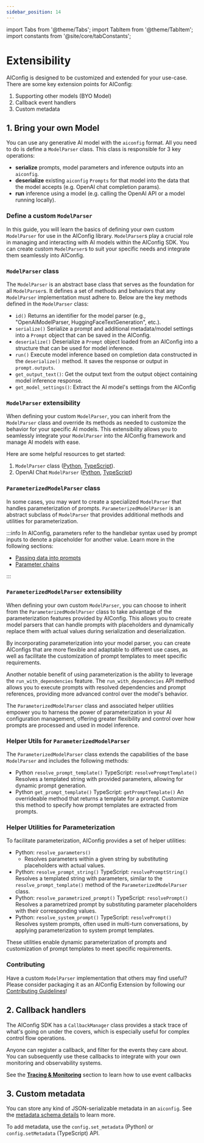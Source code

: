 ```yaml
---
sidebar_position: 14
---
```


import Tabs from '@theme/Tabs';
import TabItem from '@theme/TabItem';
import constants from '@site/core/tabConstants';

# Extensibility

AIConfig is designed to be customized and extended for your use-case. There are some key extension points for AIConfig:

1. Supporting other models (BYO Model)
2. Callback event handlers
3. Custom metadata

## 1. Bring your own Model

You can use any generative AI model with the `aiconfig` format. All you need to do is define a `ModelParser` class. This class is responsible for 3 key operations:

- **serialize** prompts, model parameters and inference outputs into an `aiconfig`.
- **deserialize** existing `aiconfig` `Prompts` for that model into the data that the model accepts (e.g. OpenAI chat completion params).
- **run** inference using a model (e.g. calling the OpenAI API or a model running locally).

### Define a custom `ModelParser`

In this guide, you will learn the basics of defining your own custom `ModelParser` for use in the AIConfig library. `ModelParser`s play a crucial role in managing and interacting with AI models within the AIConfig SDK. You can create custom `ModelParser`s to suit your specific needs and integrate them seamlessly into AIConfig.

### `ModelParser` class

The `ModelParser` is an abstract base class that serves as the foundation for all `ModelParser`s. It defines a set of methods and behaviors that any `ModelParser` implementation must adhere to. Below are the key methods defined in the `ModelParser` class:

- `id()`
  Returns an identifier for the model parser (e.g., "OpenAIModelParser, HuggingFaceTextGeneration", etc.).
- `serialize()`
  Serialize a prompt and additional metadata/model settings into a `Prompt` object that can be saved in the AIConfig.
- `deserialize()`
  Deserialize a `Prompt` object loaded from an AIConfig into a structure that can be used for model inference.
- `run()`
  Execute model inference based on completion data constructed in the `deserialize()` method. It saves the response or output in `prompt.outputs`.
- `get_output_text()`: Get the output text from the output object containing model inference response.
- `get_model_settings()`: Extract the AI model's settings from the AIConfig

### `ModelParser` extensibility

When defining your custom `ModelParser`, you can inherit from the `ModelParser` class and override its methods as needed to customize the behavior for your specific AI models. This extensibility allows you to seamlessly integrate your `ModelParser` into the AIConfig framework and manage AI models with ease.

Here are some helpful resources to get started:

1. `ModelParser` class ([Python](https://github.com/lastmile-ai/aiconfig/blob/main/python/src/aiconfig/model_parser.py), [TypeScript](https://github.com/lastmile-ai/aiconfig/blob/main/typescript/lib/modelParser.ts)).
2. OpenAI Chat `ModelParser` ([Python](https://github.com/lastmile-ai/aiconfig/blob/main/python/src/aiconfig/default_parsers/openai.py#L25), [TypeScript](https://github.com/lastmile-ai/aiconfig/blob/main/typescript/lib/parsers/openai.ts#L261))

### `ParameterizedModelParser` class

In some cases, you may want to create a specialized `ModelParser` that handles parameterization of prompts. `ParameterizedModelParser` is an abstract subclass of `ModelParser` that provides additional methods and utilities for parameterization.

:::info
In AIConfig, parameters refer to the handlebar syntax used by prompt inputs to denote a placeholder for another value. Learn more in the following sections:

- [Passing data into prompts](/docs/overview/parameters)
- [Parameter chains](/docs/overview/define-prompt-chain)

:::

### `ParameterizedModelParser` extensibility

When defining your own custom `ModelParser`, you can choose to inherit from the `ParameterizedModelParser` class to take advantage of the parameterization features provided by AIConfig. This allows you to create model parsers that can handle prompts with placeholders and dynamically replace them with actual values during serialization and deserialization.

By incorporating parameterization into your model parser, you can create AIConfigs that are more flexible and adaptable to different use cases, as well as facilitate the customization of prompt templates to meet specific requirements.

Another notable benefit of using parameterization is the ability to leverage the `run_with_dependencies` feature. The `run_with_dependencies` API method allows you to execute prompts with resolved dependencies and prompt references, providing more advanced control over the model's behavior.

The `ParameterizedModelParser` class and associated helper utilities empower you to harness the power of parameterization in your AI configuration management, offering greater flexibility and control over how prompts are processed and used in model inference.

### Helper Utils for `ParameterizedModelParser`

The `ParameterizedModelParser` class extends the capabilities of the base `ModelParser` and includes the following methods:

- Python `resolve_prompt_template()` TypeScript: `resolvePromptTemplate()`
  Resolves a templated string with provided parameters, allowing for dynamic prompt generation.
- Python `get_prompt_template()` TypeScript: `getPromptTemplate()`
  An overrideable method that returns a template for a prompt. Customize this method to specify how prompt templates are extracted from prompts.

### Helper Utilities for Parameterization

To facilitate parameterization, AIConfig provides a set of helper utilities:

- Python: `resolve_parameters()`
  - Resolves parameters within a given string by substituting placeholders with actual values.
- Python: `resolve_prompt_string()` TypeScript: `resolvePromptString()`
  Resolves a templated string with parameters, similar to the `resolve_prompt_template()` method of the `ParameterizedModelParser` class.
- Python: `resolve_parametrized_prompt()` TypeScript: `resolvePrompt() `
  Resolves a parametrized prompt by substituting parameter placeholders with their corresponding values.
- Python: `resolve_system_prompt()` TypeScript: `resolvePrompt() `
  Resolves system prompts, often used in multi-turn conversations, by applying parameterization to system prompt templates.

These utilities enable dynamic parameterization of prompts and customization of prompt templates to meet specific requirements.

### Contributing

Have a custom `ModelParser` implementation that others may find useful? Please consider packaging it as an AIConfig Extension by following our [Contributing Guidelines](/docs/contributing)!

## 2. Callback handlers

The AIConfig SDK has a `CallbackManager` class provides a stack trace of what's going on under the covers, which is especially useful for complex control flow operations.

Anyone can register a callback, and filter for the events they care about. You can subsequently use these callbacks to integrate with your own monitoring and observability systems.

See the [**Tracing & Monitoring**](/docs/overview/monitoring-aiconfig) section to learn how to use event callbacks

## 3. Custom metadata

You can store any kind of JSON-serializable metadata in an `aiconfig`. See the [metadata schema details](/docs/overview/ai-config-format#metadata) to learn more.

To add metadata, use the `config.set_metadata` (Python) or `config.setMetadata` (TypeScript) API.
